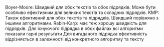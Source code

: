 
Boyer-Moore:
Швидкий для обох текстів та обох підрядків.
Може бути особливо ефективним для великих текстів та складних підрядків.
KMP:
Також ефективний для обох текстів та підрядків.
Швидший порівняно з іншими алгоритмами.
Rabin-Karp:
має теж хорошу швидкість для підрядків.
Для існуючого підрядка в обох файлах всі алгоритми показали гарні результати
Для вигаданого підрядка ефективність відрізняється в залежності від конкретного алгоритму та тексту

